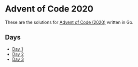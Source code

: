 # Advent of Code 2020

These are the solutions for [Advent of Code (2020)](https://adventofcode.com/2020) written in Go.

## Days

* [Day 1](day1)
* [Day 2](day2)
* [Day 3](day3)
